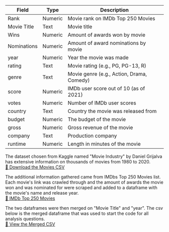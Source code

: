 | Field       | Type    | Description                                         |
|-------------|---------|-----------------------------------------------------|
| Rank        | Numeric | Movie rank on IMDb Top 250 Movies                  |
| Movie Title | Text    | Movie title                                        |
| Wins        | Numeric | Amount of awards won by movie                      |
| Nominations | Numeric | Amount of award nominations by movie               |
| year        | Numeric | Year the movie was made                            |
| rating      | Text    | Movie rating (e.g., PG, PG-13, R)                  |
| genre       | Text    | Movie genre (e.g., Action, Drama, Comedy)          |
| score       | Numeric | IMDb user score out of 10 (as of 2021)             |
| votes       | Numeric | Number of IMDb user scores                         |
| country     | Text    | Country the movie was released from                |
| budget      | Numeric | The budget of the movie                            |
| gross       | Numeric | Gross revenue of the movie                         |
| company     | Text    | Production company                                 |
| runtime     | Numeric | Length in minutes of the movie                     |

The dataset chosen from Kaggle named "Movie Industry" by Daniel Grijalva has extensive information on thousands of movies from 1980 to 2020.  
[📄 Download the Movies CSV](https://github.com/user-attachments/files/20030882/movies.csv)

The additional information gathered came from IMDbs Top 250 Movies list. Each movie's link was crawled through and the amount of awards the movie won and was nominated for were scraped and added to a dataframe with the movie's name and release year.  
[🔗 IMDb Top 250 Movies](https://www.imdb.com/chart/top/?ref_=nv_mv_250)

The two dataframes were then merged on "Movie Title" and "year". The csv below is the merged dataframe that was used to start the code for all analysis questions.   
[📄 View the Merged CSV](https://github.com/user-attachments/files/20137291/juroe_project_proposal.csv)

